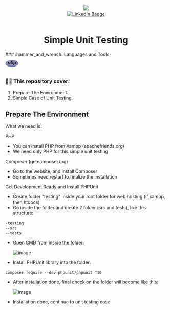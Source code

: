 <div id="header" align="center">
  <img src="https://media.giphy.com/media/M9gbBd9nbDrOTu1Mqx/giphy.gif" width="100"/>
</div>
<div id="badges" align="center">
  <a href="https://www.linkedin.com/in/kevin-christianto/">
    <img src="https://img.shields.io/badge/LinkedIn-blue?style=for-the-badge&logo=linkedin&logoColor=white" alt="LinkedIn Badge"/>
  </a>
</div>
<div id="github" align="center">
    <img src="https://komarev.com/ghpvc/?username=kevhoz&style=flat-square&color=blue" alt=""/>
</div>
<div id="body-header" align="center">
<h1>
  Simple Unit Testing
</h1>
</div>
### :hammer_and_wrench: Languages and Tools:
<div>
  <img src="https://github.com/devicons/devicon/blob/master/icons/php/php-original.svg" title="PHP"  alt="PHP" width="40" height="40"/>&nbsp;
</div>

### :woman_technologist: This repository cover:

1. Prepare The Environment.
2. Simple Case of Unit Testing.

<div id="Install-Laravel">
<h2>
  Prepare The Environment
</h2>

What we need is:

PHP
  - You can install PHP from Xampp (apachefriends.org)
  - We need only PHP for this simple unit testing

Composer (getcomposer.org)
 - Go to the website, and install Composer
 - Sometimes need restart to finalize the installation

Get Development Ready and Install PHPUnit
- Create folder "testing" inside your root folder for web hosting (if xampp, then htdocs)
- Go inside the folder and create 2 folder (src and tests), like this structure:
```
-testing
--src
--tests
```
- Open CMD from inside the folder:

  ![image](https://github.com/user-attachments/assets/c30f7cc1-8aa7-46c9-9070-355314649707)

- Install PHPUnit library into the folder:
```
composer require --dev phpunit/phpunit ^10
```
- After installation done, final check on the folder will become like this:

  ![image](https://github.com/user-attachments/assets/cd3c0385-b0b8-49ff-aa67-d0a3f85b5e79)

- Installation done, continue to unit testing case

</div>

